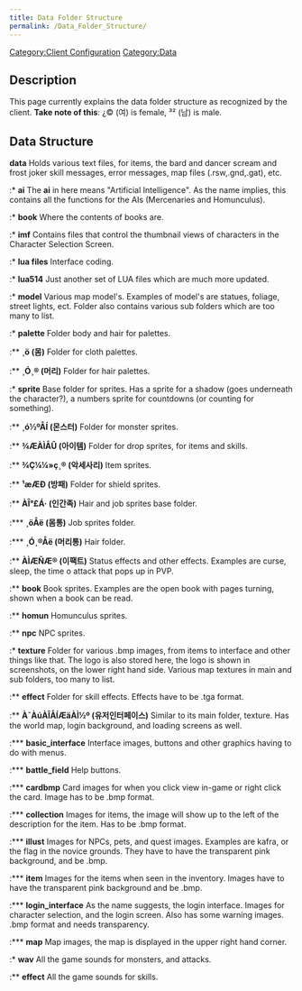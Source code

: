 ```yaml
---
title: Data Folder Structure
permalink: /Data_Folder_Structure/
---
```


[Category:Client Configuration](/Category:Client_Configuration "wikilink") [Category:Data](/Category:Data "wikilink")

Description
-----------

This page currently explains the data folder structure as recognized by the client.
**Take note of this**: ¿© (여) is female, ³² (남) is male.

Data Structure
--------------

**data**
Holds various text files, for items, the bard and dancer scream and frost joker skill messages, error messages, map files (.rsw,.gnd,.gat), etc.

:\* **ai**
The **ai** in here means "Artificial Intelligence". As the name implies, this contains all the functions for the AIs (Mercenaries and Homunculus).

:\* **book**
Where the contents of books are.

:\* **imf**
Contains files that control the thumbnail views of characters in the Character Selection Screen.

:\* **lua files**
Interface coding.

:\* **lua514**
Just another set of LUA files which are much more updated.

:\* **model**
Various map model's. Examples of model's are statues, foliage, street lights, ect. Folder also contains various sub folders which are too many to list.

:\* **palette**
Folder body and hair for palettes.

:\*\* **¸ö (몸)**
Folder for cloth palettes.

:\*\* **¸Ó¸® (머리)**
Folder for hair palettes.

:\* **sprite**
Base folder for sprites. Has a sprite for a shadow (goes underneath the character?), a numbers sprite for countdowns (or counting for something).

:\*\* **¸ó½ºÅÍ (몬스터)**
Folder for monster sprites.

:\*\* **¾ÆÀÌÅÛ (아이템)**
Folder for drop sprites, for items and skills.

:\*\* **¾Ç¼¼»ç¸® (악세사리)**
Item sprites.

:\*\* **¹æÆÐ (방패)**
Folder for shield sprites.

:\*\* **ÀÎ°£Á· (인간족)**
Hair and job sprites base folder.

:\*\*\* **¸öÅë (몸통)**
Job sprites folder.

:\*\*\* **¸Ó¸®Åë (머리통)**
Hair folder.

:\*\* **ÀÌÆÑÆ® (이팩트)**
Status effects and other effects. Examples are curse, sleep, the time o attack that pops up in PVP.

:\*\* **book**
Book sprites. Examples are the open book with pages turning, shown when a book can be read.

:\*\* **homun**
Homunculus sprites.

:\*\* **npc**
NPC sprites.

:\* **texture**
Folder for various .bmp images, from items to interface and other things like that. The logo is also stored here, the logo is shown in screenshots, on the lower right hand side. Various map textures in main and sub folders, too many to list.

:\*\* **effect**
Folder for skill effects. Effects have to be .tga format.

:\*\* **À¯ÀúÀÎÅÍÆäÀÌ½º (유저인터페이스)**
Similar to its main folder, texture. Has the world map, login background, and loading screens as well.

:\*\*\* **basic_interface**
Interface images, buttons and other graphics having to do with menus.

:\*\*\* **battle_field**
Help buttons.

:\*\*\* **cardbmp**
Card images for when you click view in-game or right click the card. Image has to be .bmp format.

:\*\*\* **collection**
Images for items, the image will show up to the left of the description for the item. Has to be .bmp format.

:\*\*\* **illust**
Images for NPCs, pets, and quest images. Examples are kafra, or the flag in the novice grounds. They have to have the transparent pink background, and be .bmp.

:\*\*\* **item**
Images for the items when seen in the inventory. Images have to have the transparent pink background and be .bmp.

:\*\*\* **login_interface**
As the name suggests, the login interface. Images for character selection, and the login screen. Also has some warning images. .bmp format and needs transparency.

:\*\*\* **map**
Map images, the map is displayed in the upper right hand corner.

:\* **wav**
All the game sounds for monsters, and attacks.

:\*\* **effect**
All the game sounds for skills.